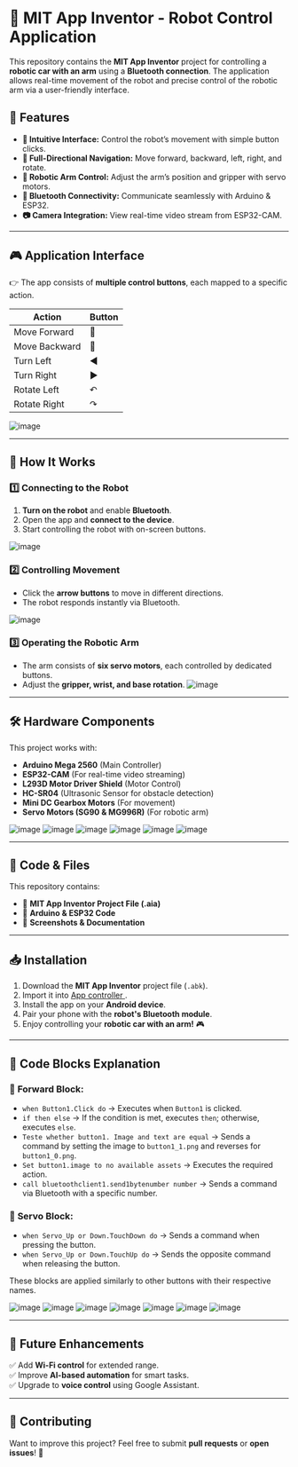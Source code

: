 # 🚀 MIT App Inventor - Robot Control Application

This repository contains the **MIT App Inventor** project for controlling a **robotic car with an arm** using a **Bluetooth connection**. The application allows real-time movement of the robot and precise control of the robotic arm via a user-friendly interface.

## 📌 Features
- **📱 Intuitive Interface:** Control the robot’s movement with simple button clicks.
- **🔄 Full-Directional Navigation:** Move forward, backward, left, right, and rotate.
- **🦾 Robotic Arm Control:** Adjust the arm’s position and gripper with servo motors.
- **📡 Bluetooth Connectivity:** Communicate seamlessly with Arduino & ESP32.
- **📷 Camera Integration:** View real-time video stream from ESP32-CAM.

---

## 🎮 Application Interface
👉 The app consists of **multiple control buttons**, each mapped to a specific action.

| Action  | Button |
|---------|--------|
| Move Forward  | 🔼 |
| Move Backward | 🔽 |
| Turn Left  | ◀️ |
| Turn Right | ▶️ |
| Rotate Left | ↶ |
| Rotate Right | ↷ |

![image](https://github.com/user-attachments/assets/c613670d-f913-4096-8ede-a09f20578811)


---

## 🔧 How It Works
### 1️⃣ **Connecting to the Robot**
1. **Turn on the robot** and enable **Bluetooth**.
2. Open the app and **connect to the device**.
3. Start controlling the robot with on-screen buttons.

![image](https://github.com/user-attachments/assets/d14bb633-87fb-4d66-8c33-09fba93a8eac)



### 2️⃣ **Controlling Movement**
- Click the **arrow buttons** to move in different directions.
- The robot responds instantly via Bluetooth.

![image](https://github.com/user-attachments/assets/12cb9b48-4c0d-4f52-8394-1ba3be0de133)

### 3️⃣ **Operating the Robotic Arm**
- The arm consists of **six servo motors**, each controlled by dedicated buttons.
- Adjust the **gripper, wrist, and base rotation**.
![image](https://github.com/user-attachments/assets/d15e4bb3-235d-4ccb-93a0-86ed0f6353d9)




---

## 🛠️ Hardware Components
This project works with:
- **Arduino Mega 2560** (Main Controller)
- **ESP32-CAM** (For real-time video streaming)
- **L293D Motor Driver Shield** (Motor Control)
- **HC-SR04** (Ultrasonic Sensor for obstacle detection)
- **Mini DC Gearbox Motors** (For movement)
- **Servo Motors (SG90 & MG996R)** (For robotic arm)

![image](https://github.com/user-attachments/assets/ce93856b-8857-4df4-8b5d-636e6c952da2)
![image](https://github.com/user-attachments/assets/ee1f4e65-cae1-4233-90c9-52c3e19ede52)
![image](https://github.com/user-attachments/assets/9294ce42-747b-4ad5-8844-a3a67780faf3)
![image](https://github.com/user-attachments/assets/0c8d1c97-9511-4fea-b166-c276c40e8cf3)
![image](https://github.com/user-attachments/assets/7d686260-2c29-4b94-9984-0c9c4f081e04)
![image](https://github.com/user-attachments/assets/664f0539-5c77-4c33-8767-2952363d1c58)


---

## 📂 Code & Files
This repository contains:
- 📁 **MIT App Inventor Project File (.aia)**
- 📝 **Arduino & ESP32 Code**
- 📸 **Screenshots & Documentation**





---

## 📥 Installation
1. Download the **MIT App Inventor** project file (`.abk`).
2. Import it into [ App controller ](https://drive.google.com/file/d/1W8ASzxIF9OefUCy8t8d7V6KmDyqxMOfS/view?usp=drive_link).
3. Install the app on your **Android device**.
4. Pair your phone with the **robot's Bluetooth module**.
5. Enjoy controlling your **robotic car with an arm!** 🎮

---



## 📜 Code Blocks Explanation
### 🔹 **Forward Block:**
- `when Button1.Click do` → Executes when `Button1` is clicked.
- `if then else` → If the condition is met, executes `then`; otherwise, executes `else`.
- `Teste whether button1. Image and text are equal` → Sends a command by setting the image to `button1_1.png` and reverses for `button1_0.png`.
- `Set button1.image to no available assets` → Executes the required action.
- `call bluetoothclient1.send1bytenumber number` → Sends a command via Bluetooth with a specific number.


### 🔹 **Servo Block:**
- `when Servo_Up or Down.TouchDown do` → Sends a command when pressing the button.
- `when Servo_Up or Down.TouchUp do` → Sends the opposite command when releasing the button.

These blocks are applied similarly to other buttons with their respective names.

![image](https://github.com/user-attachments/assets/bc608ba8-a95e-4ecb-87f7-06b9aeae60ce)
![image](https://github.com/user-attachments/assets/9e3a190b-5c51-485a-824c-1a6adba3b437)
![image](https://github.com/user-attachments/assets/563f209a-e763-41f4-aad3-381a573fca37)
![image](https://github.com/user-attachments/assets/8d08d6d9-a0c0-4b2b-a9ee-8823f459f0c0)
![image](https://github.com/user-attachments/assets/6be7c83f-ff4d-4335-ac14-d6b14633f806)
![image](https://github.com/user-attachments/assets/30e65cae-e191-44ac-8130-b6196ca30dc6)
![image](https://github.com/user-attachments/assets/cd36f206-e6d0-424f-b302-625cf7e70744)

---

## 🎯 Future Enhancements
✅ Add **Wi-Fi control** for extended range.  
✅ Improve **AI-based automation** for smart tasks.  
✅ Upgrade to **voice control** using Google Assistant.  

---

## 📢 Contributing
Want to improve this project? Feel free to submit **pull requests** or **open issues**! 🚀
